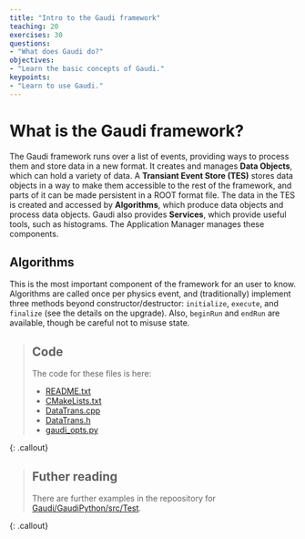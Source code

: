 ```yaml
---
title: "Intro to the Gaudi framework"
teaching: 20
exercises: 30
questions:
- "What does Gaudi do?"
objectives:
- "Learn the basic concepts of Gaudi."
keypoints:
- "Learn to use Gaudi."
---
```


# What is the Gaudi framework?

The Gaudi framework runs over a list of events, providing ways to process them and store data in a new format. It creates and manages **Data Objects**, which can hold a variety of data. A **Transiant Event Store (TES)** stores data objects in a way to make them accessible to the rest of the framework, and parts of it can be made persistent in a ROOT format file. The data in the TES is created and accessed by **Algorithms**, which produce data objects and process data objects. Gaudi also
provides **Services**, which provide useful tools, such as histograms. The Application Manager manages these components.


## Algorithms

This is the most important component of the framework for an user to know. Algorithms are called once per physics event, and (traditionally) implement three methods beyond constructor/destructor: `initialize`, `execute`, and `finalize` (see the details on the upgrade). Also, `beginRun` and `endRun` are available, though be careful not to misuse state.





> ## Code
>
> The code for these files is here:
> 
> * [README.txt](/DevelopKit/code/gaudi/data_trans/README.txt)
> * [CMakeLists.txt](/DevelopKit/code/gaudi/data_trans/CMakeLists.txt)
> * [DataTrans.cpp](/DevelopKit/code/gaudi/data_trans/DataTrans.cpp)
> * [DataTrans.h](/DevelopKit/code/gaudi/data_trans/DataTrans.h)
> * [gaudi_opts.py](/DevelopKit/code/gaudi/data_trans/gaudi_opts.py)
> 
{: .callout}

> ## Futher reading
> 
> There are further examples in the repoository for [Gaudi/GaudiPython/src/Test](https://gitlab.cern.ch/lhcb/Gaudi/tree/future/GaudiPython/src/Test).
> 
{: .callout}
